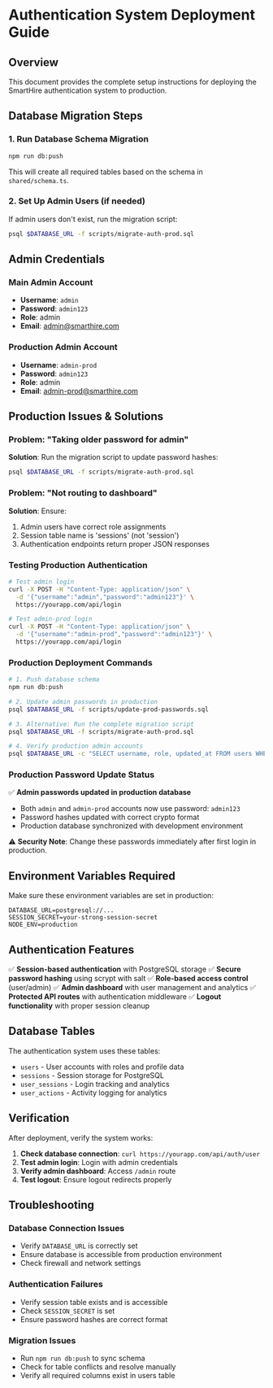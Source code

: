 # Authentication System Deployment Guide

## Overview
This document provides the complete setup instructions for deploying the SmartHire authentication system to production.

## Database Migration Steps

### 1. Run Database Schema Migration
```bash
npm run db:push
```
This will create all required tables based on the schema in `shared/schema.ts`.

### 2. Set Up Admin Users (if needed)
If admin users don't exist, run the migration script:
```bash
psql $DATABASE_URL -f scripts/migrate-auth-prod.sql
```

## Admin Credentials

### Main Admin Account
- **Username**: `admin`
- **Password**: `admin123`
- **Role**: admin
- **Email**: admin@smarthire.com

### Production Admin Account  
- **Username**: `admin-prod`
- **Password**: `admin123`
- **Role**: admin
- **Email**: admin-prod@smarthire.com

## Production Issues & Solutions

### Problem: "Taking older password for admin"
**Solution**: Run the migration script to update password hashes:
```bash
psql $DATABASE_URL -f scripts/migrate-auth-prod.sql
```

### Problem: "Not routing to dashboard" 
**Solution**: Ensure:
1. Admin users have correct role assignments
2. Session table name is 'sessions' (not 'session')
3. Authentication endpoints return proper JSON responses

### Testing Production Authentication
```bash
# Test admin login
curl -X POST -H "Content-Type: application/json" \
  -d '{"username":"admin","password":"admin123"}' \
  https://yourapp.com/api/login

# Test admin-prod login  
curl -X POST -H "Content-Type: application/json" \
  -d '{"username":"admin-prod","password":"admin123"}' \
  https://yourapp.com/api/login
```

### Production Deployment Commands
```bash
# 1. Push database schema
npm run db:push

# 2. Update admin passwords in production
psql $DATABASE_URL -f scripts/update-prod-passwords.sql

# 3. Alternative: Run the complete migration script
psql $DATABASE_URL -f scripts/migrate-auth-prod.sql

# 4. Verify production admin accounts
psql $DATABASE_URL -c "SELECT username, role, updated_at FROM users WHERE role = 'admin';"
```

### Production Password Update Status
✅ **Admin passwords updated in production database**
- Both `admin` and `admin-prod` accounts now use password: `admin123`
- Password hashes updated with correct crypto format
- Production database synchronized with development environment

⚠️ **Security Note**: Change these passwords immediately after first login in production.

## Environment Variables Required

Make sure these environment variables are set in production:

```env
DATABASE_URL=postgresql://...
SESSION_SECRET=your-strong-session-secret
NODE_ENV=production
```

## Authentication Features

✅ **Session-based authentication** with PostgreSQL storage
✅ **Secure password hashing** using scrypt with salt
✅ **Role-based access control** (user/admin)
✅ **Admin dashboard** with user management and analytics
✅ **Protected API routes** with authentication middleware
✅ **Logout functionality** with proper session cleanup

## Database Tables

The authentication system uses these tables:
- `users` - User accounts with roles and profile data
- `sessions` - Session storage for PostgreSQL
- `user_sessions` - Login tracking and analytics
- `user_actions` - Activity logging for analytics

## Verification

After deployment, verify the system works:

1. **Check database connection**: `curl https://yourapp.com/api/auth/user`
2. **Test admin login**: Login with admin credentials
3. **Verify admin dashboard**: Access `/admin` route
4. **Test logout**: Ensure logout redirects properly

## Troubleshooting

### Database Connection Issues
- Verify `DATABASE_URL` is correctly set
- Ensure database is accessible from production environment
- Check firewall and network settings

### Authentication Failures
- Verify session table exists and is accessible
- Check `SESSION_SECRET` is set
- Ensure password hashes are correct format

### Migration Issues
- Run `npm run db:push` to sync schema
- Check for table conflicts and resolve manually
- Verify all required columns exist in users table